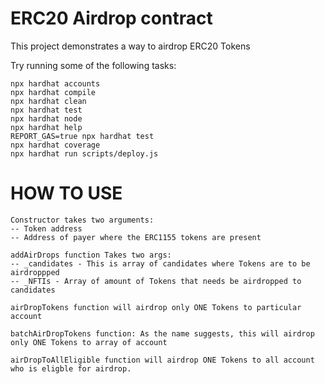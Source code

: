 # ERC20 Airdrop contract

This project demonstrates a way to airdrop ERC20 Tokens

Try running some of the following tasks:


```shell
npx hardhat accounts
npx hardhat compile
npx hardhat clean
npx hardhat test
npx hardhat node
npx hardhat help
REPORT_GAS=true npx hardhat test
npx hardhat coverage
npx hardhat run scripts/deploy.js
```

# HOW TO USE

```shell
Constructor takes two arguments:
-- Token address
-- Address of payer where the ERC1155 tokens are present

addAirDrops function Takes two args:
-- _candidates - This is array of candidates where Tokens are to be airdroppped
-- _NFTIs - Array of amount of Tokens that needs be airdropped to candidates

airDropTokens function will airdrop only ONE Tokens to particular account

batchAirDropTokens function: As the name suggests, this will airdrop only ONE Tokens to array of account

airDropToAllEligible function will airdrop ONE Tokens to all account who is eligble for airdrop.
```
